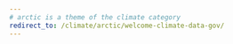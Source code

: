```yaml
---
# arctic is a theme of the climate category
redirect_to: /climate/arctic/welcome-climate-data-gov/
---
```

